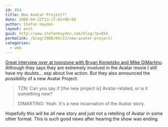 ```yaml
---
id: 854
title: New Avatar Project?!
date: 2008-04-22T13:17:02+00:00
author: Stefan Hayden
layout: post
guid: http://www.stefanhayden.com/blog/?p=854
permalink: /blog/2008/04/22/new-avatar-project/
categories:
  - web
---
```

<a href="http://news.toonzone.net/article.php?ID=23222">Great interview over at toonzone with Bryan Konietzko and Mike DiMartino</a>. Although they says they are extremely involved in the Avatar movie I still have my doubts... esp about live action. But they also announced the possibility of a new Avatar Project:
<blockquote>TZN: Can you say if [the new project is] Avatar-related, or is it something new?

DIMARTINO: Yeah. It's a new incarnation of the Avatar story.</blockquote>
Hopefully this will be all new story and just not a retelling of Avatar in some other format. This is such good news after hearing the show was ending.
